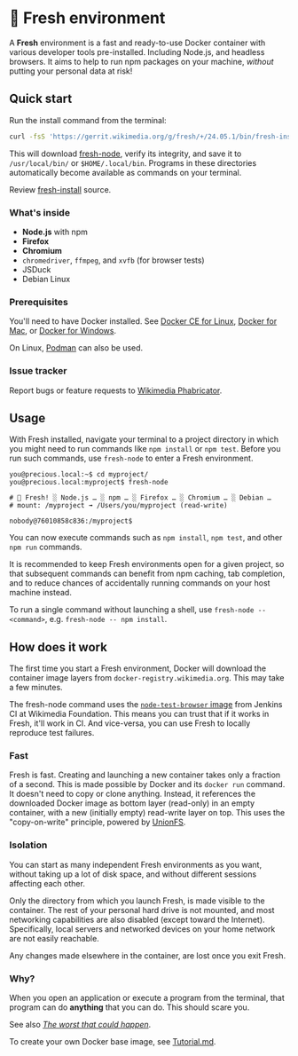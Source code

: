 # 🌱  Fresh environment

A **Fresh** environment is a fast and ready-to-use Docker container with
various developer tools pre-installed. Including Node.js, and headless
browsers. It aims to help to run npm packages on your machine,
_without_ putting your personal data at risk!

## Quick start

Run the install command from the terminal:

```sh
curl -fsS 'https://gerrit.wikimedia.org/g/fresh/+/24.05.1/bin/fresh-install?format=TEXT' | base64 --decode | python3
```

This will download [fresh-node](/bin/fresh-node16), verify its integrity, and save it to `/usr/local/bin/` or  `$HOME/.local/bin`. Programs in these directories automatically become available as commands on your terminal.

Review [fresh-install](/bin/fresh-install) source.

### What's inside

* **Node.js** with npm
* **Firefox**
* **Chromium**
* `chromedriver`, `ffmpeg`, and `xvfb` (for browser tests)
* JSDuck
* Debian Linux

### Prerequisites

You'll need to have Docker installed. See [Docker CE for Linux](https://docs.docker.com/install/#server), [Docker for Mac](https://hub.docker.com/editions/community/docker-ce-desktop-mac), or [Docker for Windows](https://docs.docker.com/docker-for-windows/install/).

On Linux, [Podman](https://podman.io/) can also be used.

### Issue tracker

Report bugs or feature requests to [Wikimedia Phabricator](https://phabricator.wikimedia.org/tag/fresh/).

## Usage

With Fresh installed, navigate your terminal to a project directory in which
you might need to run commands like `npm install` or `npm test`.
Before you run such commands, use `fresh-node` to enter a Fresh environment.

```
you@precious.local:~$ cd myproject/
you@precious.local:myproject$ fresh-node

# 🌱 Fresh! ░ Node.js … ░ npm … ░ Firefox … ░ Chromium … ░ Debian …
# mount: /myproject ➟ /Users/you/myproject (read-write)

nobody@76010858c836:/myproject$
```

You can now execute commands such as `npm install`, `npm test`, and
other `npm run` commands.

It is recommended to keep Fresh environments open for a given project, so that
subsequent commands can benefit from npm caching, tab completion, and to
reduce chances of accidentally running commands on your host machine instead.

To run a single command without launching a shell, use `fresh-node -- <command>`,
e.g. `fresh-node -- npm install`.

## How does it work

The first time you start a Fresh environment, Docker will download the
container image layers from `docker-registry.wikimedia.org`. This may take
a few minutes.

The fresh-node command uses the [`node-test-browser` image](./Tutorial.md#start-of-content)
from Jenkins CI at Wikimedia Foundation. This means you can trust that if it
works in Fresh, it'll work in CI. And vice-versa, you can use Fresh to locally
reproduce test failures.

### Fast

Fresh is fast. Creating and launching a new container takes only a fraction
of a second. This is made possible by Docker and its `docker run` command.
It doesn't need to copy or clone anything. Instead, it references the
downloaded Docker image as bottom layer (read-only) in an empty container,
with a new (initially empty) read-write layer on top. This uses the
"copy-on-write" principle, powered by [UnionFS](https://en.wikipedia.org/wiki/UnionFS).

### Isolation

You can start as many independent Fresh environments as you want,
without taking up a lot of disk space, and without different sessions
affecting each other.

Only the directory from which you launch Fresh, is made visible to the container.
The rest of your personal hard drive is not mounted, and most networking
capabilities are also disabled (except toward the Internet). Specifically,
local servers and networked devices on your home network are not easily
reachable.

Any changes made elsewhere in the container, are lost once you exit Fresh.

### Why?

When you open an application or execute a program from the terminal,
that program can do **anything** that you can do. This should scare you.

See also _[The worst that could happen](https://timotijhof.net/posts/2019/protect-yourself-from-npm/)_.

To create your own Docker base image, see [Tutorial.md](./Tutorial.md).
